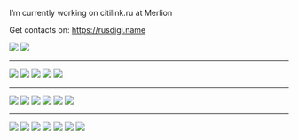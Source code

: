 I’m currently working on citilink.ru at Merlion

Get contacts on: https://rusdigi.name

<a target="_blank" href="https://t.me/Ma3oBblu"><img src="https://img.shields.io/badge/Telegram-Ma3oBblu-green?style=flat-square&logo=Telegram"/></a>
<a target="_blank" href="mailto:Ma3oBblu@gmail.com"><img src="https://img.shields.io/badge/Gmail-Ma3oBblu@gmail.com-green?style=flat-square&logo=Gmail"/></a>

<hr/>
<span><img src="https://img.shields.io/badge/Golang-green?style=flat-square&logo=go"/></span>
<span><img src="https://img.shields.io/badge/PHP-green?style=flat-square&logo=php"/></span>
<span><img src="https://img.shields.io/badge/NodeJS-green?style=flat-square&logo=node.js"/></span>
<span><img src="https://img.shields.io/badge/Python-green?style=flat-square&logo=python"/></span>
<span><img src="https://img.shields.io/badge/MySQL-green?style=flat-square&logo=mysql"/></span>

<hr/>
<span><img src="https://img.shields.io/badge/redis-9cf?style=flat-square&logo=redis"/></span>
<span><img src="https://img.shields.io/badge/rabbitmq-9cf?style=flat-square&logo=rabbitmq"/></span>
<span><img src="https://img.shields.io/badge/grafana-9cf?style=flat-square&logo=grafana"/></span>
<span><img src="https://img.shields.io/badge/prometheus-9cf?style=flat-square&logo=prometheus"/></span>
<span><img src="https://img.shields.io/badge/kibana-9cf?style=flat-square&logo=kibana"/></span>
<span><img src="https://img.shields.io/badge/tarantool-9cf?style=flat-square&logo=tarantool"/></span>

<hr/>
<span><img src="https://img.shields.io/badge/confluence-lightgray?style=flat-square&logo=confluence"/></span>
<span><img src="https://img.shields.io/badge/jira-lightgray?style=flat-square&logo=jira"/></span>
<span><img src="https://img.shields.io/badge/bitbucket-lightgray?style=flat-square&logo=bitbucket"/></span>
<span><img src="https://img.shields.io/badge/gitlab-lightgray?style=flat-square&logo=gitlab"/></span>
<span><img src="https://img.shields.io/badge/github-lightgray?style=flat-square&logo=github"/></span>
<span><img src="https://img.shields.io/badge/docker-lightgray?style=flat-square&logo=docker"/></span>
<span><img src="https://img.shields.io/badge/kubernetes-lightgray?style=flat-square&logo=kubernetes"/></span>
